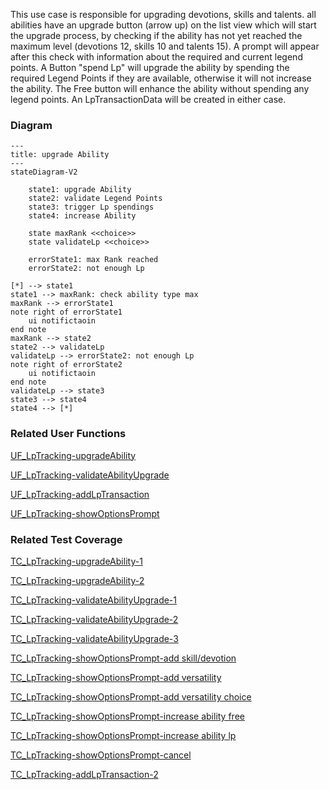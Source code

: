 This use case is responsible for upgrading devotions, skills and talents. all abilities have an upgrade button (arrow up) on the list view which will start the upgrade process, by checking if the ability has not yet reached the maximum level (devotions 12, skills 10 and talents 15). A prompt will appear after this check with information about the required and current legend points. A Button "spend Lp" will upgrade the ability by spending the required Legend Points if they are available, otherwise it will not increase the ability. The Free button will enhance the ability without spending any legend points. An LpTransactionData will be created in either case.

### Diagram
```mermaid
---
title: upgrade Ability
---
stateDiagram-V2

    state1: upgrade Ability
    state2: validate Legend Points
    state3: trigger Lp spendings
    state4: increase Ability

    state maxRank <<choice>>
    state validateLp <<choice>>

    errorState1: max Rank reached
    errorState2: not enough Lp

[*] --> state1
state1 --> maxRank: check ability type max
maxRank --> errorState1
note right of errorState1
    ui notifictaoin
end note
maxRank --> state2
state2 --> validateLp
validateLp --> errorState2: not enough Lp
note right of errorState2
    ui notifictaoin
end note
validateLp --> state3
state3 --> state4
state4 --> [*]

```

### Related User Functions

[UF_LpTracking-upgradeAbility](../User%20Functions/UF_LpTracking-upgradeAbility.md)

[UF_LpTracking-validateAbilityUpgrade](../User%20Functions/UF_LpTracking-validateAbilityUpgrade.md)

[UF_LpTracking-addLpTransaction](../User%20Functions/UF_LpTracking-addLpTransaction.md)

[UF_LpTracking-showOptionsPrompt](../User%20Functions/UF_LpTracking-showOptionsPrompt.md)


### Related Test Coverage

[TC_LpTracking-upgradeAbility-1](https://github.com/patrickmohrmann/earthdawn4eV2/issues/837) 

[TC_LpTracking-upgradeAbility-2](https://github.com/patrickmohrmann/earthdawn4eV2/issues/836) 

[TC_LpTracking-validateAbilityUpgrade-1](https://github.com/patrickmohrmann/earthdawn4eV2/issues/838) 

[TC_LpTracking-validateAbilityUpgrade-2](https://github.com/patrickmohrmann/earthdawn4eV2/issues/840) 

[TC_LpTracking-validateAbilityUpgrade-3](https://github.com/patrickmohrmann/earthdawn4eV2/issues/839) 

[TC_LpTracking-showOptionsPrompt-add skill/devotion](https://github.com/patrickmohrmann/earthdawn4eV2/issues/841) 

[TC_LpTracking-showOptionsPrompt-add versatility](https://github.com/patrickmohrmann/earthdawn4eV2/issues/842) 

[TC_LpTracking-showOptionsPrompt-add versatility choice](https://github.com/patrickmohrmann/earthdawn4eV2/issues/843) 

[TC_LpTracking-showOptionsPrompt-increase ability free](https://github.com/patrickmohrmann/earthdawn4eV2/issues/844) 

[TC_LpTracking-showOptionsPrompt-increase ability lp](https://github.com/patrickmohrmann/earthdawn4eV2/issues/845) 

[TC_LpTracking-showOptionsPrompt-cancel](https://github.com/patrickmohrmann/earthdawn4eV2/issues/846) 

[TC_LpTracking-addLpTransaction-2](https://github.com/patrickmohrmann/earthdawn4eV2/issues/832) 
